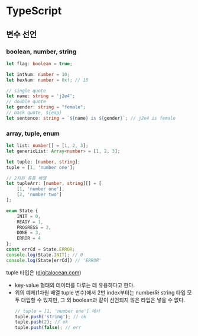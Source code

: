 # TypeScript

## **변수 선언**

### boolean, number, string
```typescript
let flag: boolean = true;

let intNum: number = 10;
let hexNum: number = 0xf; // 15

// single quote
let name: string = 'j2e4';
// double quote
let gender: string = "female";
// back quote, ${exp}
let sentence: string = `${name} is ${gender}`; // j2e4 is female
```

### array, tuple, enum
```typescript
let list: number[] = [1, 2, 3];
let genericList: Array<number> = [1, 2, 3];

let tuple: [number, string];
tuple = [1, 'number one'];

// 2차원 튜플 배열
let tupleArr: [number, string][] = [
    [1, 'number one'],
    [2, 'number two']
];

enum State {
    INIT = 0,
    READY = 1,
    PROGRESS = 2,
    DONE = 3,
    ERROR = 4
};
const errCd = State.ERROR;
console.log(State.INIT); // 0
console.log(State[errCd]) // 'ERROR'
```
tuple 타입은 ([digitalocean.com](https://www.digitalocean.com/community/tutorials/typescript-tuples))
* key-value 형태의 데이터를 다루는 데 유용하다고 한다.
* 위의 예제(1차원 배열 tuple 변수)에서 2번 index부터는 number와 string 타입 모두 대입할 수 있지만, 그 외 boolean과 같이 선언되지 않은 타입은 넣을 수 없다.
    ```typescript
    // tuple = [1, 'number one'] 에서
    tuple.push('string'); // ok
    tuple.push(2); // ok
    tuple.push(false); // err
    ```

